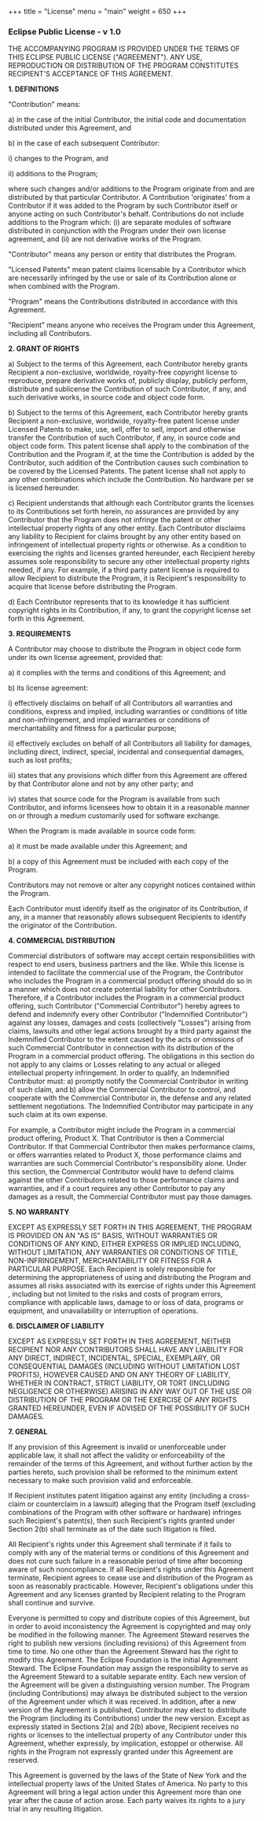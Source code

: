 +++
title = "License"
menu = "main"
weight = 650
+++

<h3>Eclipse Public License - v 1.0</h3>

<p>THE ACCOMPANYING PROGRAM IS PROVIDED UNDER THE TERMS OF THIS ECLIPSE
PUBLIC LICENSE (&quot;AGREEMENT&quot;). ANY USE, REPRODUCTION OR
DISTRIBUTION OF THE PROGRAM CONSTITUTES RECIPIENT'S ACCEPTANCE OF THIS
AGREEMENT.</p>

<p><b>1. DEFINITIONS</b></p>

<p>&quot;Contribution&quot; means:</p>

<p class="list">a) in the case of the initial Contributor, the initial
code and documentation distributed under this Agreement, and</p>
<p class="list">b) in the case of each subsequent Contributor:</p>
<p class="list">i) changes to the Program, and</p>
<p class="list">ii) additions to the Program;</p>
<p class="list">where such changes and/or additions to the Program
originate from and are distributed by that particular Contributor. A
Contribution 'originates' from a Contributor if it was added to the
Program by such Contributor itself or anyone acting on such
Contributor's behalf. Contributions do not include additions to the
Program which: (i) are separate modules of software distributed in
conjunction with the Program under their own license agreement, and (ii)
are not derivative works of the Program.</p>

<p>&quot;Contributor&quot; means any person or entity that distributes
the Program.</p>

<p>&quot;Licensed Patents&quot; mean patent claims licensable by a
Contributor which are necessarily infringed by the use or sale of its
Contribution alone or when combined with the Program.</p>

<p>&quot;Program&quot; means the Contributions distributed in accordance
with this Agreement.</p>

<p>&quot;Recipient&quot; means anyone who receives the Program under
this Agreement, including all Contributors.</p>

<p><b>2. GRANT OF RIGHTS</b></p>

<p class="list">a) Subject to the terms of this Agreement, each
Contributor hereby grants Recipient a non-exclusive, worldwide,
royalty-free copyright license to reproduce, prepare derivative works
of, publicly display, publicly perform, distribute and sublicense the
Contribution of such Contributor, if any, and such derivative works, in
source code and object code form.</p>

<p class="list">b) Subject to the terms of this Agreement, each
Contributor hereby grants Recipient a non-exclusive, worldwide,
royalty-free patent license under Licensed Patents to make, use, sell,
offer to sell, import and otherwise transfer the Contribution of such
Contributor, if any, in source code and object code form. This patent
license shall apply to the combination of the Contribution and the
Program if, at the time the Contribution is added by the Contributor,
such addition of the Contribution causes such combination to be covered
by the Licensed Patents. The patent license shall not apply to any other
combinations which include the Contribution. No hardware per se is
licensed hereunder.</p>

<p class="list">c) Recipient understands that although each Contributor
grants the licenses to its Contributions set forth herein, no assurances
are provided by any Contributor that the Program does not infringe the
patent or other intellectual property rights of any other entity. Each
Contributor disclaims any liability to Recipient for claims brought by
any other entity based on infringement of intellectual property rights
or otherwise. As a condition to exercising the rights and licenses
granted hereunder, each Recipient hereby assumes sole responsibility to
secure any other intellectual property rights needed, if any. For
example, if a third party patent license is required to allow Recipient
to distribute the Program, it is Recipient's responsibility to acquire
that license before distributing the Program.</p>

<p class="list">d) Each Contributor represents that to its knowledge it
has sufficient copyright rights in its Contribution, if any, to grant
the copyright license set forth in this Agreement.</p>

<p><b>3. REQUIREMENTS</b></p>

<p>A Contributor may choose to distribute the Program in object code
form under its own license agreement, provided that:</p>

<p class="list">a) it complies with the terms and conditions of this
Agreement; and</p>

<p class="list">b) its license agreement:</p>

<p class="list">i) effectively disclaims on behalf of all Contributors
all warranties and conditions, express and implied, including warranties
or conditions of title and non-infringement, and implied warranties or
conditions of merchantability and fitness for a particular purpose;</p>

<p class="list">ii) effectively excludes on behalf of all Contributors
all liability for damages, including direct, indirect, special,
incidental and consequential damages, such as lost profits;</p>

<p class="list">iii) states that any provisions which differ from this
Agreement are offered by that Contributor alone and not by any other
party; and</p>

<p class="list">iv) states that source code for the Program is available
from such Contributor, and informs licensees how to obtain it in a
reasonable manner on or through a medium customarily used for software
exchange.</p>

<p>When the Program is made available in source code form:</p>

<p class="list">a) it must be made available under this Agreement; and</p>

<p class="list">b) a copy of this Agreement must be included with each
copy of the Program.</p>

<p>Contributors may not remove or alter any copyright notices contained
within the Program.</p>

<p>Each Contributor must identify itself as the originator of its
Contribution, if any, in a manner that reasonably allows subsequent
Recipients to identify the originator of the Contribution.</p>

<p><b>4. COMMERCIAL DISTRIBUTION</b></p>

<p>Commercial distributors of software may accept certain
responsibilities with respect to end users, business partners and the
like. While this license is intended to facilitate the commercial use of
the Program, the Contributor who includes the Program in a commercial
product offering should do so in a manner which does not create
potential liability for other Contributors. Therefore, if a Contributor
includes the Program in a commercial product offering, such Contributor
(&quot;Commercial Contributor&quot;) hereby agrees to defend and
indemnify every other Contributor (&quot;Indemnified Contributor&quot;)
against any losses, damages and costs (collectively &quot;Losses&quot;)
arising from claims, lawsuits and other legal actions brought by a third
party against the Indemnified Contributor to the extent caused by the
acts or omissions of such Commercial Contributor in connection with its
distribution of the Program in a commercial product offering. The
obligations in this section do not apply to any claims or Losses
relating to any actual or alleged intellectual property infringement. In
order to qualify, an Indemnified Contributor must: a) promptly notify
the Commercial Contributor in writing of such claim, and b) allow the
Commercial Contributor to control, and cooperate with the Commercial
Contributor in, the defense and any related settlement negotiations. The
Indemnified Contributor may participate in any such claim at its own
expense.</p>

<p>For example, a Contributor might include the Program in a commercial
product offering, Product X. That Contributor is then a Commercial
Contributor. If that Commercial Contributor then makes performance
claims, or offers warranties related to Product X, those performance
claims and warranties are such Commercial Contributor's responsibility
alone. Under this section, the Commercial Contributor would have to
defend claims against the other Contributors related to those
performance claims and warranties, and if a court requires any other
Contributor to pay any damages as a result, the Commercial Contributor
must pay those damages.</p>

<p><b>5. NO WARRANTY</b></p>

<p>EXCEPT AS EXPRESSLY SET FORTH IN THIS AGREEMENT, THE PROGRAM IS
PROVIDED ON AN &quot;AS IS&quot; BASIS, WITHOUT WARRANTIES OR CONDITIONS
OF ANY KIND, EITHER EXPRESS OR IMPLIED INCLUDING, WITHOUT LIMITATION,
ANY WARRANTIES OR CONDITIONS OF TITLE, NON-INFRINGEMENT, MERCHANTABILITY
OR FITNESS FOR A PARTICULAR PURPOSE. Each Recipient is solely
responsible for determining the appropriateness of using and
distributing the Program and assumes all risks associated with its
exercise of rights under this Agreement , including but not limited to
the risks and costs of program errors, compliance with applicable laws,
damage to or loss of data, programs or equipment, and unavailability or
interruption of operations.</p>

<p><b>6. DISCLAIMER OF LIABILITY</b></p>

<p>EXCEPT AS EXPRESSLY SET FORTH IN THIS AGREEMENT, NEITHER RECIPIENT
NOR ANY CONTRIBUTORS SHALL HAVE ANY LIABILITY FOR ANY DIRECT, INDIRECT,
INCIDENTAL, SPECIAL, EXEMPLARY, OR CONSEQUENTIAL DAMAGES (INCLUDING
WITHOUT LIMITATION LOST PROFITS), HOWEVER CAUSED AND ON ANY THEORY OF
LIABILITY, WHETHER IN CONTRACT, STRICT LIABILITY, OR TORT (INCLUDING
NEGLIGENCE OR OTHERWISE) ARISING IN ANY WAY OUT OF THE USE OR
DISTRIBUTION OF THE PROGRAM OR THE EXERCISE OF ANY RIGHTS GRANTED
HEREUNDER, EVEN IF ADVISED OF THE POSSIBILITY OF SUCH DAMAGES.</p>

<p><b>7. GENERAL</b></p>

<p>If any provision of this Agreement is invalid or unenforceable under
applicable law, it shall not affect the validity or enforceability of
the remainder of the terms of this Agreement, and without further action
by the parties hereto, such provision shall be reformed to the minimum
extent necessary to make such provision valid and enforceable.</p>

<p>If Recipient institutes patent litigation against any entity
(including a cross-claim or counterclaim in a lawsuit) alleging that the
Program itself (excluding combinations of the Program with other
software or hardware) infringes such Recipient's patent(s), then such
Recipient's rights granted under Section 2(b) shall terminate as of the
date such litigation is filed.</p>

<p>All Recipient's rights under this Agreement shall terminate if it
fails to comply with any of the material terms or conditions of this
Agreement and does not cure such failure in a reasonable period of time
after becoming aware of such noncompliance. If all Recipient's rights
under this Agreement terminate, Recipient agrees to cease use and
distribution of the Program as soon as reasonably practicable. However,
Recipient's obligations under this Agreement and any licenses granted by
Recipient relating to the Program shall continue and survive.</p>

<p>Everyone is permitted to copy and distribute copies of this
Agreement, but in order to avoid inconsistency the Agreement is
copyrighted and may only be modified in the following manner. The
Agreement Steward reserves the right to publish new versions (including
revisions) of this Agreement from time to time. No one other than the
Agreement Steward has the right to modify this Agreement. The Eclipse
Foundation is the initial Agreement Steward. The Eclipse Foundation may
assign the responsibility to serve as the Agreement Steward to a
suitable separate entity. Each new version of the Agreement will be
given a distinguishing version number. The Program (including
Contributions) may always be distributed subject to the version of the
Agreement under which it was received. In addition, after a new version
of the Agreement is published, Contributor may elect to distribute the
Program (including its Contributions) under the new version. Except as
expressly stated in Sections 2(a) and 2(b) above, Recipient receives no
rights or licenses to the intellectual property of any Contributor under
this Agreement, whether expressly, by implication, estoppel or
otherwise. All rights in the Program not expressly granted under this
Agreement are reserved.</p>

<p>This Agreement is governed by the laws of the State of New York and
the intellectual property laws of the United States of America. No party
to this Agreement will bring a legal action under this Agreement more
than one year after the cause of action arose. Each party waives its
rights to a jury trial in any resulting litigation.</p>

</body>

</html>
